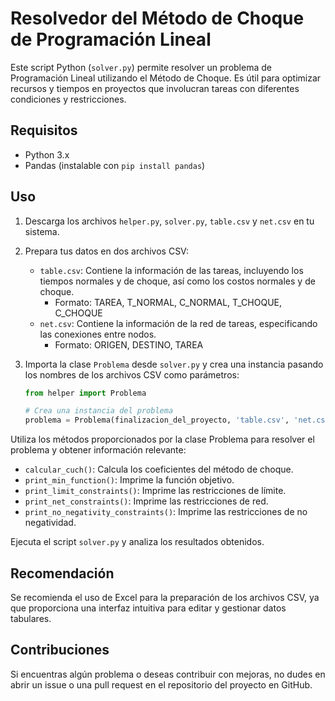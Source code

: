 # Resolvedor del Método de Choque de Programación Lineal

Este script Python (`solver.py`) permite resolver un problema de Programación Lineal utilizando el Método de Choque. Es útil para optimizar recursos y tiempos en proyectos que involucran tareas con diferentes condiciones y restricciones.

## Requisitos
- Python 3.x
- Pandas (instalable con `pip install pandas`)

## Uso
1. Descarga los archivos `helper.py`, `solver.py`, `table.csv` y `net.csv` en tu sistema.
2. Prepara tus datos en dos archivos CSV:
   - `table.csv`: Contiene la información de las tareas, incluyendo los tiempos normales y de choque, así como los costos normales y de choque.
     - Formato: TAREA, T_NORMAL, C_NORMAL, T_CHOQUE, C_CHOQUE
   - `net.csv`: Contiene la información de la red de tareas, especificando las conexiones entre nodos.
     - Formato: ORIGEN, DESTINO, TAREA
3. Importa la clase `Problema` desde `solver.py` y crea una instancia pasando los nombres de los archivos CSV como parámetros:

   ```python
   from helper import Problema

   # Crea una instancia del problema
   problema = Problema(finalizacion_del_proyecto, 'table.csv', 'net.csv')

Utiliza los métodos proporcionados por la clase Problema para resolver el problema y obtener información relevante:

- `calcular_cuch()`: Calcula los coeficientes del método de choque.
- `print_min_function()`: Imprime la función objetivo.
- `print_limit_constraints()`: Imprime las restricciones de límite.
- `print_net_constraints()`: Imprime las restricciones de red.
- `print_no_negativity_constraints()`: Imprime las restricciones de no negatividad.

Ejecuta el script `solver.py` y analiza los resultados obtenidos.

## Recomendación
Se recomienda el uso de Excel para la preparación de los archivos CSV, ya que proporciona una interfaz intuitiva para editar y gestionar datos tabulares.

## Contribuciones
Si encuentras algún problema o deseas contribuir con mejoras, no dudes en abrir un issue o una pull request en el repositorio del proyecto en GitHub.
